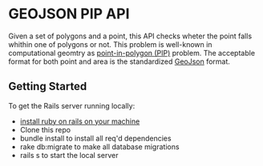# GEOJSON PIP API
Given a set of polygons and a point, this API checks wheter the point falls whithin one of polygons or not. This problem is well-known in computational geomtry as [point-in-polygon (PIP)](https://en.wikipedia.org/wiki/Point_in_polygon) problem. The acceptable format for both point and area is the standardized [GeoJson](https://geojson.org/) format.

## Getting Started
To get the Rails server running locally:
* [install ruby on rails on your machine](https://gorails.com/setup)
* Clone this repo
* bundle install to install all req'd dependencies
* rake db:migrate to make all database migrations
* rails s to start the local server
